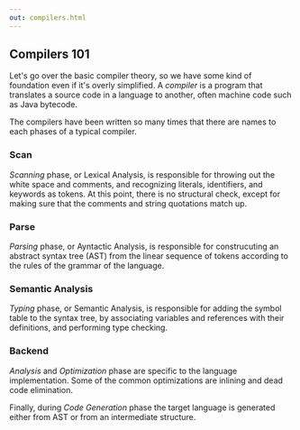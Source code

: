 ```yaml
---
out: compilers.html
---
```


Compilers 101
-------------

Let's go over the basic compiler theory, so we have some kind of foundation even if it's overly simplified. A _compiler_ is a program that translates a source code in a language to another, often machine code such as Java bytecode.

The compilers have been written so many times that there are names to each phases of a typical compiler.

### Scan

_Scanning_ phase, or Lexical Analysis, is responsible for throwing out the white space and comments, and recognizing literals, identifiers, and keywords as tokens. At this point, there is no structural check, except for making sure that the comments and string quotations match up.

### Parse

_Parsing_ phase, or Ayntactic Analysis, is responsible for construcuting an abstract syntax tree (AST) from the linear sequence of tokens according to the rules of the grammar of the language.

### Semantic Analysis

_Typing_ phase, or Semantic Analysis, is responsible for adding the symbol table to the syntax tree, by associating variables and references with their definitions, and performing type checking.

### Backend

_Analysis_ and _Optimization_ phase are specific to the language implementation. Some of the common optimizations are  inlining and dead code elimination.

Finally, during _Code Generation_ phase the target language is generated either from AST or from an intermediate structure.
